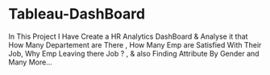 # Tableau-DashBoard

In This Project I Have Create a HR Analytics DashBoard & Analyse it that 
How Many Departement are There , 
How Many Emp are Satisfied With Their Job,
Why Emp Leaving there Job ? , 
& also Finding Attribute By Gender and Many More…

